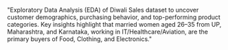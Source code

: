"Exploratory Data Analysis (EDA) of Diwali Sales dataset to uncover customer demographics, purchasing behavior, and top-performing product categories. Key insights highlight that married women aged 26–35 from UP, Maharashtra, and Karnataka, working in IT/Healthcare/Aviation, are the primary buyers of Food, Clothing, and Electronics."
